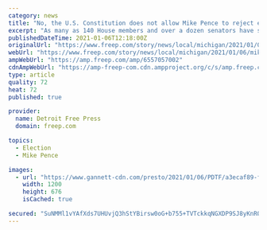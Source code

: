 ```yaml
---
category: news
title: "No, the U.S. Constitution does not allow Mike Pence to reject electoral votes"
excerpt: "As many as 140 House members and over a dozen senators have said they will challenge some of the state results."
publishedDateTime: 2021-01-06T12:18:00Z
originalUrl: "https://www.freep.com/story/news/local/michigan/2021/01/06/mike-pence-fraudulent-electors-fact-check/6557057002/"
webUrl: "https://www.freep.com/story/news/local/michigan/2021/01/06/mike-pence-fraudulent-electors-fact-check/6557057002/"
ampWebUrl: "https://amp.freep.com/amp/6557057002"
cdnAmpWebUrl: "https://amp-freep-com.cdn.ampproject.org/c/s/amp.freep.com/amp/6557057002"
type: article
quality: 72
heat: 72
published: true

provider:
  name: Detroit Free Press
  domain: freep.com

topics:
  - Election
  - Mike Pence

images:
  - url: "https://www.gannett-cdn.com/presto/2021/01/06/PDTF/a3ecaf89-f9bd-4401-a3a6-e1d88005e2df-0ed0efbfaa59f790bd1af878eca5c4d5.jpg?auto=webp&crop=1023,576,x0,y2&format=pjpg&width=1200"
    width: 1200
    height: 676
    isCached: true

secured: "SuNMMl1vYAfXds7UHUvjQ3hStYBirsw0oG+b755+TVTckkqNGXDP9SJ8yKnROm7B/BZQHgIn0GTC5JxAnjzhwbmyY7pQkbRa8eO92yZbqeCi5qaanqskeHL4JfJfWbFKbsVv1MfY8vxLiqXIXwCq57IhdqhFS+AepCR0tGL5CBCqHwKrUxdDpxTXS6vY9xWgH7l2VCS1BKhh8zpZKSczSONQYCwlPyk+voEwAQrhAYwGyBhrqNn3LzBdgvjUjUpMXvQDF0rY6QMkXqFlnrGoGCu8DvWPREnrAR5zjevJ5+lyF/0My5oQ1aleaaIlBfT2oB5NkdLq0TDD7ir8kSuXTzxjsqmuxLPjrEGAcVuFb64=;vq6wUxTQ/maweYm0xml9/Q=="
---
```


